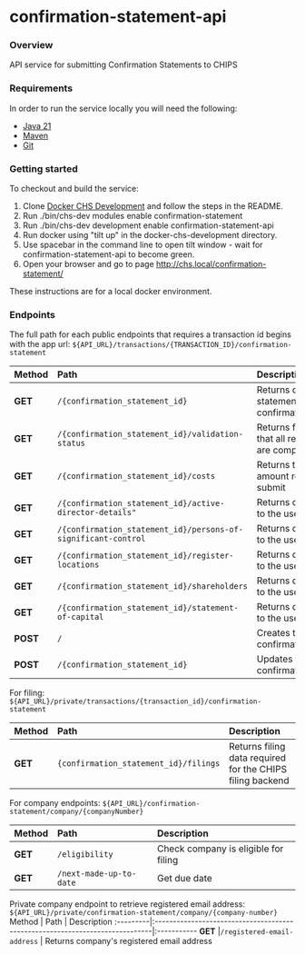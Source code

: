 # confirmation-statement-api

### Overview
API service for submitting Confirmation Statements to CHIPS

### Requirements
In order to run the service locally you will need the following:
- [Java 21](https://www.oracle.com/java/technologies/downloads/#java11)
- [Maven](https://maven.apache.org/download.cgi)
- [Git](https://git-scm.com/downloads)

### Getting started
To checkout and build the service:
1. Clone [Docker CHS Development](https://github.com/companieshouse/docker-chs-development) and follow the steps in the README.
2. Run ./bin/chs-dev modules enable confirmation-statement
3. Run ./bin/chs-dev development enable confirmation-statement-api
4. Run docker using "tilt up" in the docker-chs-development directory.
5. Use spacebar in the command line to open tilt window - wait for confirmation-statement-api to become green.
6. Open your browser and go to page http://chs.local/confirmation-statement/

These instructions are for a local docker environment.

### Endpoints

The full path for each public endpoints that requires a transaction id begins with the app url:
`${API_URL}/transactions/{TRANSACTION_ID}/confirmation-statement`

Method    | Path                                                                         | Description
:---------|:-----------------------------------------------------------------------------|:-----------
**GET**   |`/{confirmation_statement_id}`                                                | Returns confirmation-statement based on confirmationStatementId
**GET**   |`/{confirmation_statement_id}/validation-status`                              | Returns flags to indicate that all required tasks are complete
**GET**   |`/{confirmation_statement_id}/costs`                                          | Returns the payment amount required to submit
**GET**   |`/{confirmation_statement_id}/active-director-details"`            | Returns data to present to the user
**GET**   |`/{confirmation_statement_id}/persons-of-significant-control`      | Returns data to present to the user
**GET**   |`/{confirmation_statement_id}/register-locations`                  | Returns data to present to the user
**GET**   |`/{confirmation_statement_id}/shareholders`                        | Returns data to present to the user
**GET**   |`/{confirmation_statement_id}/statement-of-capital`                | Returns data to present to the user 
**POST**  |`/`                                                                           | Creates the confirmation statement
**POST**  |`/{confirmation_statement_id}`                                                | Updates the confirmation statement

For filing:
`${API_URL}/private/transactions/{transaction_id}/confirmation-statement`

Method    | Path                                                                         | Description
:---------|:-----------------------------------------------------------------------------|:-----------
**GET**   |`{confirmation_statement_id}/filings`                                         | Returns filing data required for the CHIPS filing backend

For company endpoints:
`${API_URL}/confirmation-statement/company/{companyNumber}`

Method    | Path                                                                         | Description
:---------|:-----------------------------------------------------------------------------|:-----------
**GET**   |`/eligibility`                                                                | Check company is eligible for filing
**GET**   |`/next-made-up-to-date`                                                       | Get due date

Private company endpoint to retrieve registered email address:
`${API_URL}/private/confirmation-statement/company/{company-number}`
Method    | Path                                                                         | Description
:---------|:-----------------------------------------------------------------------------|:-----------
**GET**   |`/registered-email-address`                                                   | Returns company's registered email address
